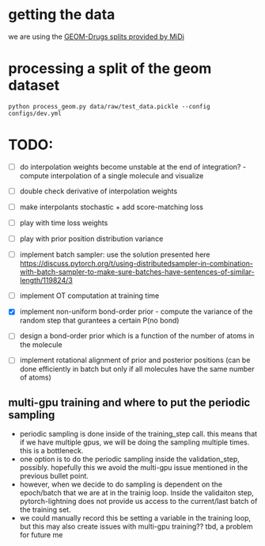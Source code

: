 # getting the data
we are using the [GEOM-Drugs splits provided by MiDi](https://github.com/cvignac/MiDi#datasets)

# processing a split of the geom dataset

```console
python process_geom.py data/raw/test_data.pickle --config configs/dev.yml
```

# TODO:
- [ ] do interpolation weights become unstable at the end of integration? - compute interpolation of a single molecule and visualize
- [ ] double check derivative of interpolation weights
- [ ] make interpolants stochastic + add score-matching loss
- [ ] play with time loss weights
- [ ] play with prior position distribution variance
- [ ] implement batch sampler: use the solution presented here https://discuss.pytorch.org/t/using-distributedsampler-in-combination-with-batch-sampler-to-make-sure-batches-have-sentences-of-similar-length/119824/3
- [ ] implement OT computation at training time
- [x] implement non-uniform bond-order prior - compute the variance of the random step that gurantees a certain P(no bond)
- [ ] design a bond-order prior which is a function of the number of atoms in the molecule
- [ ] implement rotational alignment of prior and posterior positions (can be done efficiently in batch but only if all molecules have the same number of atoms)
  

## multi-gpu training and where to put the periodic sampling
- periodic sampling is done inside of the training_step call. this means that if we have multiple gpus, we will be doing the sampling multiple times. this is a bottleneck.
- one option is to do the periodic sampling inside the validation_step, possibly. hopefully this we avoid the multi-gpu issue mentioned in the previous bullet point.
- however, when we decide to do sampling is dependent on the epoch/batch that we are at in the trainig loop. Inside the validaiton step, pytorch-lightning does not provide us access to the current/last batch of the training set.
- we could manually record this be setting a variable in the training loop, but this may also create issues with multi-gpu training?? tbd, a problem for future me